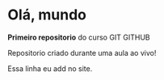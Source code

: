 # Olá, mundo
 **Primeiro repositorio** do curso GIT GITHUB

 Repositorio criado durante uma aula ao vivo!

Essa linha eu add no site.
